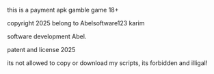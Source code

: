 this is a payment apk gamble game 18+

copyright 2025 belong to Abelsoftware123
karim

software development Abel.

patent and license 2025

its not allowed to copy or download my scripts, its forbidden and illigal!
